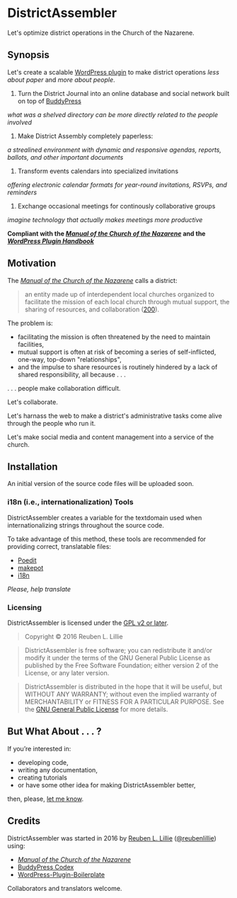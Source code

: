 # DistrictAssembler

Let's optimize district operations in the Church of the Nazarene.

## Synopsis

Let's create a scalable [WordPress plugin][WP Plugin Page] to make district operations *less about paper* and *more about people*.

1. Turn the District Journal into an online database and social network built on top of [BuddyPress][BuddyPress Codex]

  *what was a shelved directory can be more directly related to the people involved*

1. Make District Assembly completely paperless: 

  *a strealined environment with dynamic and responsive agendas, reports, ballots, and other important documents*

1. Transform events calendars into specialized invitations

  *offering electronic calendar formats for year-round invitations, RSVPs, and reminders*

1. Exchange occasional meetings for continously collaborative groups

  *imagine technology that actually makes meetings more productive*

**Compliant with the [*Manual of the Church of the Nazarene*][Manual] and the [*WordPress Plugin Handbook*][WP Plugin Handbook]**

## Motivation

The [*Manual of the Church of the Nazarene*][Manual 200] calls a district:

> an entity made up of interdependent local churches organized to facilitate the mission of each local church through mutual support, the sharing of resources, and collaboration ([200][Manual 200]).

The problem is:

* facilitating the mission is often threatened by the need to maintain facilities,
* mutual support is often at risk of becoming a series of self-inflicted, one-way, top-down "relationships",
* and the impulse to share resources is routinely hindered by a lack of shared responsibility, all because . . .

. . . people make collaboration difficult. 

Let's collaborate.

Let's harnass the web to make a district's administrative tasks come alive through the people who run it.

Let's make social media and content management into a service of the church.

## Installation

An initial version of the source code files will be uploaded soon.

### i18n (i.e., internationalization) Tools

DistrictAssembler creates a variable for the textdomain used when internationalizing strings throughout the source code. 

To take advantage of this method, these tools are recommended for providing correct, translatable files:

* [Poedit](http://www.poedit.net/)
* [makepot](http://i18n.svn.wordpress.org/tools/trunk/)
* [i18n](https://github.com/grappler/i18n)

*Please, help translate*

### Licensing

DistrictAssembler is licensed under the [GPL v2 or later][GPLv2].

> Copyright © 2016 Reuben L. Lillie

> DistrictAssembler is free software; you can redistribute it and/or modify it under the terms of the GNU General Public License as published by the Free Software Foundation; either version 2 of the License, or any later version.

> DistrictAssembler is distributed in the hope that it will be useful, but WITHOUT ANY WARRANTY; without even the implied warranty of MERCHANTABILITY or FITNESS FOR A PARTICULAR PURPOSE.  See the [GNU General Public License][GPLv2] for more details.

## But What About . . . ? 

If you’re interested in:

* developing code, 
* writing any documentation, 
* creating tutorials 
* or have some other idea for making DistrictAssembler better,

then, please, [let me know][Reuben Contact].

## Credits

DistrictAssembler was started in 2016 by [Reuben L. Lillie][Reuben About] ([@reubenlillie][Reuben Twitter]) using: 

* [*Manual of the Church of the Nazarene*][Manual]
* [BuddyPress Codex][BuddyPress Codex]
* [WordPress-Plugin-Boilerplate][Plugin Boilerplate]

Collaborators and translators welcome.

[BuddyPress Codex]: https://codex.buddypress.org/plugindev/                                    "BuddyPress Codex"
[GPLv2]: https://www.gnu.org/licenses/old-licenses/gpl-2.0.txt                                 "GPL License version 2"
[Manual]: nazarene.org/files/docs/Manual2013-17.pdf                                            "Manual 2013-2017"
[Manual 200]: nazarene.org/files/docs/Manual2013-17.pdf#page=108                               "Manual 2013-2017, para. 200"
[Plugin Boilerplate]: https://github.com/DevinVinson/WordPress-Plugin-Boilerplate              "WordPress Plugin Boilerplate"
[Reuben About]: http://reubenlillie.com/about                                                  "About Reuben L. Lillie"
[Reuben Twitter]: https://twitter.com/reubenlillie/                                            "Reuben L. Lillie on Twitter"
[Reuben Contact]: http://reubenlillie.com/contact/                                             "Contact Reuben L. Lillie"
[WP Plugin Page]: http://codex.wordpress.org/Writing_a_Plugin                                  "Write a WordPress Plugin"
[WP Plugin Handbook]: https://developer.wordpress.org/plugins/                                 "WordPress Plugin Handbook"
